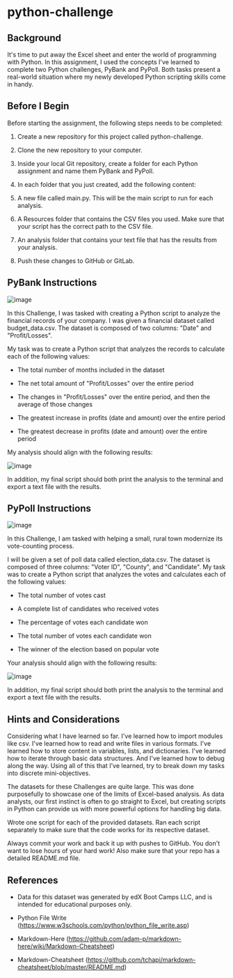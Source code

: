 # python-challenge

## Background

It's time to put away the Excel sheet and enter the world of programming with Python. In this assignment, I used the concepts I've learned to complete two Python challenges, PyBank and PyPoll. Both tasks present a real-world situation where my newly developed Python scripting skills come in handy.

## Before I Begin
Before starting the assignment, the following steps needs to be completed:

1. Create a new repository for this project called python-challenge.

2. Clone the new repository to your computer.

3. Inside your local Git repository, create a folder for each Python assignment and name them PyBank and PyPoll.

4. In each folder that you just created, add the following content:

5. A new file called main.py. This will be the main script to run for each analysis.

6. A Resources folder that contains the CSV files you used. Make sure that your script has the correct path to the CSV file.

7. An analysis folder that contains your text file that has the results from your analysis.

8. Push these changes to GitHub or GitLab.

## PyBank Instructions
![image](https://github.com/RaphaelSheikh/python-challenge/assets/166172978/61f50316-2b03-4faa-8243-829f36d611bc)

In this Challenge, I was tasked with creating a Python script to analyze the financial records of your company. I was given a financial dataset called budget_data.csv. The dataset is composed of two columns: "Date" and "Profit/Losses".

My task was to create a Python script that analyzes the records to calculate each of the following values:

- The total number of months included in the dataset

- The net total amount of "Profit/Losses" over the entire period

- The changes in "Profit/Losses" over the entire period, and then the average of those changes

- The greatest increase in profits (date and amount) over the entire period

- The greatest decrease in profits (date and amount) over the entire period

My analysis should align with the following results:

![image](https://github.com/RaphaelSheikh/python-challenge/assets/166172978/86d159f9-65ec-4f9b-827c-a4a237da4904)

In addition, my final script should both print the analysis to the terminal and export a text file with the results.

## PyPoll Instructions
![image](https://github.com/RaphaelSheikh/python-challenge/assets/166172978/5b1c4131-45be-4bf7-8541-12fbcad1ab80)

In this Challenge, I am tasked with helping a small, rural town modernize its vote-counting process.

I will be given a set of poll data called election_data.csv. The dataset is composed of three columns: "Voter ID", "County", and "Candidate". My task was to create a Python script that analyzes the votes and calculates each of the following values:

- The total number of votes cast

- A complete list of candidates who received votes

- The percentage of votes each candidate won

- The total number of votes each candidate won

- The winner of the election based on popular vote

Your analysis should align with the following results:

![image](https://github.com/RaphaelSheikh/python-challenge/assets/166172978/7a597f23-2b85-416b-8572-9ad7e6f9bc41)

In addition, my final script should both print the analysis to the terminal and export a text file with the results.

## Hints and Considerations
Considering what I have learned so far. I've learned how to import modules like csv. I've learned how to read and write files in various formats. I've learned how to store content in variables, lists, and dictionaries. I've learned how to iterate through basic data structures. And I've learned how to debug along the way. Using all of this that I've learned, try to break down my tasks into discrete mini-objectives.

The datasets for these Challenges are quite large. This was done purposefully to showcase one of the limits of Excel-based analysis. As data analysts, our first instinct is often to go straight to Excel, but creating scripts in Python can provide us with more powerful options for handling big data.

Wrote one script for each of the provided datasets. Ran each script separately to make sure that the code works for its respective dataset.

Always commit your work and back it up with pushes to GitHub. You don't want to lose hours of your hard work! Also make sure that your repo has a detailed README.md file.

## References

- Data for this dataset was generated by edX Boot Camps LLC, and is intended for educational purposes only.

- Python File Write (https://www.w3schools.com/python/python_file_write.asp)

- Markdown-Here (https://github.com/adam-p/markdown-here/wiki/Markdown-Cheatsheet)

- Markdown-Cheatsheet (https://github.com/tchapi/markdown-cheatsheet/blob/master/README.md)
